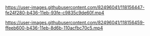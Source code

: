 
https://user-images.githubusercontent.com/82496041/118156447-fe24f280-b436-11eb-93fe-c9835c9de60f.mp4


https://user-images.githubusercontent.com/82496041/118156459-ffeeb600-b436-11eb-8d6b-110acfbc70c5.mp4


